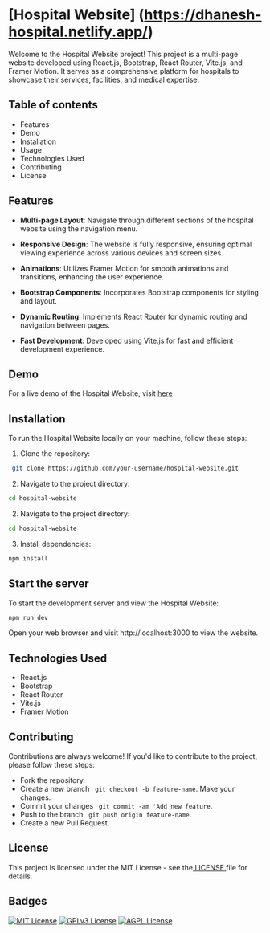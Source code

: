 
# [Hospital Website] (https://dhanesh-hospital.netlify.app/)


Welcome to the Hospital Website project! This project is a multi-page website developed using React.js, Bootstrap, React Router, Vite.js, and Framer Motion. It serves as a comprehensive platform for hospitals to showcase their services, facilities, and medical expertise.


## Table of contents 
- Features
- Demo
- Installation
- Usage
- Technologies Used
- Contributing
- License


## Features

- **Multi-page Layout**: Navigate through different sections of the hospital website using the navigation menu.
- **Responsive Design**: The website is fully responsive, ensuring optimal viewing experience across various devices and screen sizes.

- **Animations**: Utilizes Framer Motion for smooth animations and transitions, enhancing the user experience.
- **Bootstrap Components**: Incorporates Bootstrap components for styling and layout.
- **Dynamic Routing**: Implements React Router for dynamic routing and navigation between pages.
- **Fast Development**: Developed using Vite.js for fast and efficient development experience.


## Demo

For a live demo of the Hospital Website, visit [here](https://dhanesh-hospital.netlify.app/)


## Installation


To run the Hospital Website locally on your machine, follow these steps:

1. Clone the repository:

```bash
 git clone https://github.com/your-username/hospital-website.git
```
2. Navigate to the project directory:

```bash
cd hospital-website
```
2. Navigate to the project directory:

```bash
cd hospital-website
```
3. Install dependencies:

```bash
npm install
```
## Start the server
To start the development server and view the Hospital Website:
```bash
npm run dev
```
Open your web browser and visit http://localhost:3000 to view the website.






## Technologies Used

- React.js
- Bootstrap
- React Router
- Vite.js
- Framer Motion


## Contributing

Contributions are always welcome! If you'd like to contribute to the project, please follow these steps:

- Fork the repository.
- Create a new branch ` git checkout -b feature-name`.
Make your changes. 
- Commit your changes ` git commit -am 'Add new feature`.
- Push to the branch ` git push origin feature-name`.
- Create a new Pull Request.


## License

This project is licensed under the MIT License - see the[ LICENSE ](https://choosealicense.com/licenses/mit/)  file for details.


## Badges



[![MIT License](https://img.shields.io/badge/License-MIT-green.svg)](https://choosealicense.com/licenses/mit/)
[![GPLv3 License](https://img.shields.io/badge/License-GPL%20v3-yellow.svg)](https://opensource.org/licenses/)
[![AGPL License](https://img.shields.io/badge/license-AGPL-blue.svg)](http://www.gnu.org/licenses/agpl-3.0)

